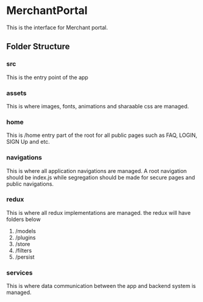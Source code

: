 # MerchantPortal

This is the interface for Merchant portal.

## Folder Structure

### src

This is the entry point of the app

### assets

This is where images, fonts, animations and sharaable css are managed.

### home

This is /home entry part of the root for all public pages such as FAQ, LOGIN, SIGN Up
and etc.

### navigations

This is where all application navigations are managed. A root navigation should be index.js while segregation should be made for secure pages and public navigations.

### redux

This is where all redux implementations are managed. the redux will have folders below

1. /models
2. /plugins
3. /store
4. /filters
5. /persist

### services

This is where data communication between the app and backend system is managed.
